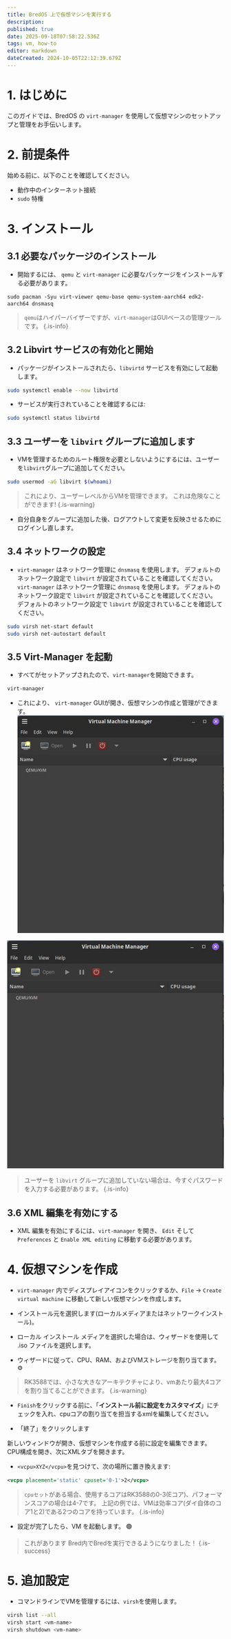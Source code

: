```yaml
---
title: BredOS 上で仮想マシンを実行する
description:
published: true
date: 2025-09-18T07:58:22.536Z
tags: vm, how-to
editor: markdown
dateCreated: 2024-10-05T22:12:39.679Z
---
```


# 1. はじめに

このガイドでは、BredOS の `virt-manager` を使用して仮想マシンのセットアップと管理をお手伝いします。

# 2. 前提条件

始める前に、以下のことを確認してください。

- 動作中のインターネット接続
- `sudo` 特権

# 3. インストール

## 3.1 必要なパッケージのインストール

- 開始するには、 `qemu` と `virt-manager` に必要なパッケージをインストールする必要があります。

```
sudo pacman -Syu virt-viewer qemu-base qemu-system-aarch64 edk2-aarch64 dnsmasq 
```

> `qemu`はハイパーバイザーですが、`virt-manager`はGUIベースの管理ツールです。
> {.is-info}

## 3.2 Libvirt サービスの有効化と開始

- パッケージがインストールされたら、`libvirtd` サービスを有効にして起動します。

```bash
sudo systemctl enable --now libvirtd
```

- サービスが実行されていることを確認するには:

```bash
sudo systemctl status libvirtd
```

## 3.3 ユーザーを `libvirt` グループに追加します

- VMを管理するためのルート権限を必要としないようにするには、ユーザーを`libvirt`グループに追加してください。

```bash
sudo usermod -aG libvirt $(whoami)
```

> これにより、ユーザーレベルからVMを管理できます。 これは危険なことができます!
> {.is-warning}

- 自分自身をグループに追加した後、ログアウトして変更を反映させるためにログインし直します。

## 3.4 ネットワークの設定

- `virt-manager` はネットワーク管理に `dnsmasq` を使用します。 デフォルトのネットワーク設定で `libvirt` が設定されていることを確認してください。 `virt-manager` はネットワーク管理に `dnsmasq` を使用します。 デフォルトのネットワーク設定で `libvirt` が設定されていることを確認してください。 デフォルトのネットワーク設定で `libvirt` が設定されていることを確認してください。

```bash
sudo virsh net-start default
sudo virsh net-autostart default
```

## 3.5 Virt-Manager を起動

- すべてがセットアップされたので、`virt-manager`を開始できます。

```bash
virt-manager
```

- これにより、 `virt-manager` GUIが開き、仮想マシンの作成と管理ができます。
  ![virt.jpg](/vms/virt.jpg)

![virt.jpg](/vms/virt.jpg)

> ユーザーを `libvirt` グループに追加していない場合は、今すぐパスワードを入力する必要があります。
> {.is-info}

## 3.6 XML 編集を有効にする

- XML 編集を有効にするには、`virt-manager` を開き、 `Edit` そして `Preferences` と `Enable XML editing` に移動する必要があります。

# 4. 仮想マシンを作成

- `virt-manager` 内でディスプレイアイコンをクリックするか、`File` -> `Create virtual machine` に移動して新しい仮想マシンを作成します。

- インストール元を選択します(ローカルメディアまたはネットワークインストール)。

- ローカル インストール メディアを選択した場合は、ウィザードを使用して .iso ファイルを選択します。

- ウィザードに従って、CPU、RAM、およびVMストレージを割り当てます。 ⚙️

> RK3588では、小さな大きなアーキテクチャにより、vmあたり最大4コアを割り当てることができます。
> {.is-warning}

- `Finish`をクリックする前に、「**インストール前に設定をカスタマイズ**」にチェックを入れ、cpuコアの割り当てを担当するxmlを編集してください。

- 「終了」をクリックします

新しいウィンドウが開き、仮想マシンを作成する前に設定を編集できます。 CPU構成を開き、次にXMLタブを開きます。

- `<vcpu>XYZ</vcpu>`を見つけて、次の場所に置き換えます:

```xml
<vcpu placement='static' cpuset='0-1'>2</vcpu>
```

> `cpuセット`がある場合、使用するコアはRK3588の0-3(Eコア)、パフォーマンスコアの場合は4-7です。
> 上記の例では、VMは効率コア(ダイ自体のコア1と2)である2つのコアを持っています。
> {.is-info}

- 設定が完了したら、VM を起動します。 🟢

> これがあります Bred内でBredを実行できるようになりました！
> {.is-success}

# 5. 追加設定

- コマンドラインでVMを管理するには、`virsh`を使用します。

```bash
virsh list --all
virsh start <vm-name>
virsh shutdown <vm-name>
```


